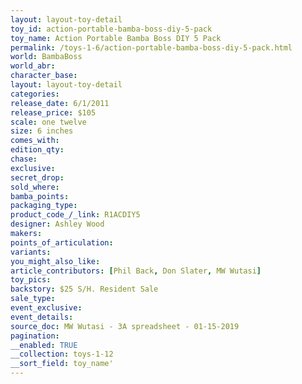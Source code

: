 ```yaml
---
layout: layout-toy-detail 
toy_id: action-portable-bamba-boss-diy-5-pack
toy_name: Action Portable Bamba Boss DIY 5 Pack
permalink: /toys-1-6/action-portable-bamba-boss-diy-5-pack.html
world: BambaBoss
world_abr: 
character_base: 
layout: layout-toy-detail
categories: 
release_date: 6/1/2011
release_price: $105 
scale: one twelve
size: 6 inches
comes_with: 
edition_qty: 
chase: 
exclusive: 
secret_drop: 
sold_where: 
bamba_points: 
packaging_type: 
product_code_/_link: R1ACDIY5
designer: Ashley Wood
makers: 
points_of_articulation: 
variants: 
you_might_also_like: 
article_contributors: [Phil Back, Don Slater, MW Wutasi]
toy_pics: 
backstory: $25 S/H. Resident Sale
sale_type: 
event_exclusive: 
event_details: 
source_doc: MW Wutasi - 3A spreadsheet - 01-15-2019
pagination: 
__enabled: TRUE
__collection: toys-1-12
__sort_field: toy_name'
---
```

